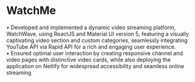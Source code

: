 # WatchMe

• Developed and implemented a dynamic video streaming platform, WatchWave, using ReactJS and Material UI
version 5, featuring a visually captivating video section and custom categories, seamlessly integrating YouTube API via Rapid API for a rich and engaging user experience.\
• Ensured optimal user interaction by creating responsive channel and video pages with distinctive video cards, while also deploying the application on Netlify for widespread accessibility and seamless online streaming



